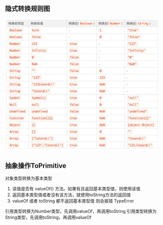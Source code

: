 ## 隐式转换规则图
![类型转换规则图](类型转换规则图.jpg)


## 抽象操作ToPrimitive
对象类型转换为基本类型
1. 该值是否有 valueOf() 方法。如果有且返回基本类型值，则使用该值
2. 返回基本类型值或者没有该方法，就使用toString方法的返回值
3. valueOf 或者 toString 都不返回基本类型值 则会报错 TypeError

引用类型转换为Number类型，先调用valueOf，再调用toString
引用类型转换为String类型，先调用toString，再调用valueOf


